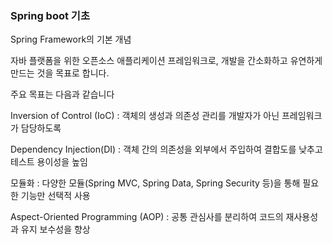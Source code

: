 ### Spring boot 기초
Spring Framework의 기본 개념

자바 플랫폼을 위한 오픈소스 애플리케이션 프레임워크로, 개발을 간소화하고 유연하게 만드는 것을 목표로 합니다.

주요 목표는 다음과 같습니다

Inversion of Control (IoC) : 객체의 생성과 의존성 관리를 개발자가 아닌 프레임워크가 담당하도록

Dependency Injection(DI) : 객체 간의 의존성을 외부에서 주입하여 결합도를 낮추고 테스트 용이성을 높임

모듈화 : 다양한 모듈(Spring MVC, Spring Data, Spring Security 등)을 통해 필요한 기능만 선택적 사용

Aspect-Oriented Programming (AOP) : 공통 관심사를 분리하여 코드의 재사용성과 유지 보수성을 향상